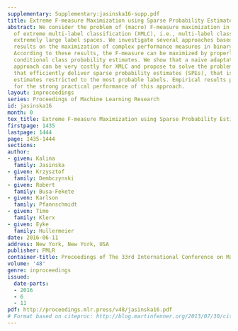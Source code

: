 ```yaml
---
supplementary: Supplementary:jasinska16-supp.pdf
title: Extreme F-measure Maximization using Sparse Probability Estimates
abstract: We consider the problem of (macro) F-measure maximization in the context
  of extreme multi-label classification (XMLC), i.e., multi-label classification with
  extremely large label spaces. We investigate several approaches based on recent
  results on the maximization of complex performance measures in binary classification.
  According to these results, the F-measure can be maximized by properly thresholding
  conditional class probability estimates. We show that a naive adaptation of this
  approach can be very costly for XMLC and propose to solve the problem by classifiers
  that efficiently deliver sparse probability estimates (SPEs), that is, probability
  estimates restricted to the most probable labels. Empirical results provide evidence
  for the strong practical performance of this approach.
layout: inproceedings
series: Proceedings of Machine Learning Research
id: jasinska16
month: 0
tex_title: Extreme F-measure Maximization using Sparse Probability Estimates
firstpage: 1435
lastpage: 1444
page: 1435-1444
sections: 
author:
- given: Kalina
  family: Jasinska
- given: Krzysztof
  family: Dembczynski
- given: Robert
  family: Busa-Fekete
- given: Karlson
  family: Pfannschmidt
- given: Timo
  family: Klerx
- given: Eyke
  family: Hullermeier
date: 2016-06-11
address: New York, New York, USA
publisher: PMLR
container-title: Proceedings of The 33rd International Conference on Machine Learning
volume: '48'
genre: inproceedings
issued:
  date-parts:
  - 2016
  - 6
  - 11
pdf: http://proceedings.mlr.press/v48/jasinska16.pdf
# Format based on citeproc: http://blog.martinfenner.org/2013/07/30/citeproc-yaml-for-bibliographies/
---
```

